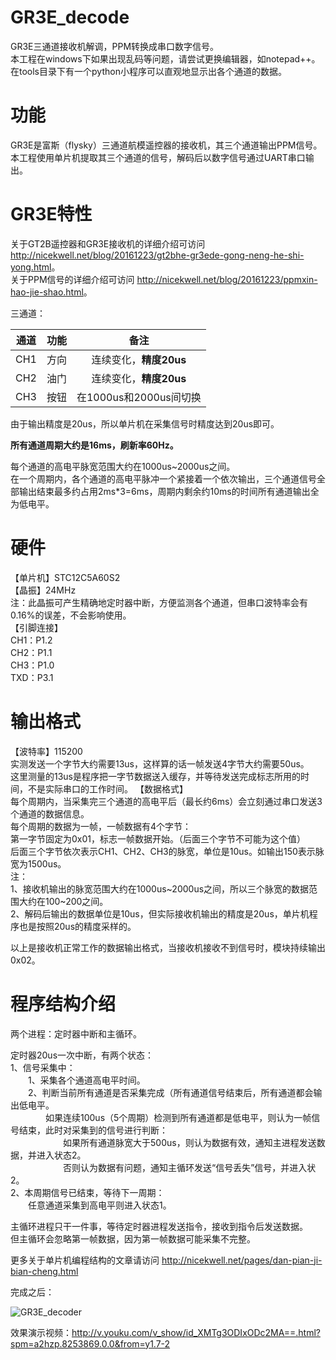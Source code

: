 # GR3E_decode
GR3E三通道接收机解调，PPM转换成串口数字信号。  
本工程在windows下如果出现乱码等问题，请尝试更换编辑器，如notepad++。  
在tools目录下有一个python小程序可以直观地显示出各个通道的数据。

# 功能
GR3E是富斯（flysky）三通道航模遥控器的接收机，其三个通道输出PPM信号。  
本工程使用单片机提取其三个通道的信号，解码后以数字信号通过UART串口输出。

# GR3E特性
关于GT2B遥控器和GR3E接收机的详细介绍可访问 <http://nicekwell.net/blog/20161223/gt2bhe-gr3ede-gong-neng-he-shi-yong.html>。  
关于PPM信号的详细介绍可访问 <http://nicekwell.net/blog/20161223/ppmxin-hao-jie-shao.html>。

三通道：

通道 | 功能 | 备注
:-: | :-: | :-:
CH1 | 方向 | 连续变化，**精度20us**
CH2 | 油门 | 连续变化，**精度20us**
CH3 | 按钮 | 在1000us和2000us间切换

由于输出精度是20us，所以单片机在采集信号时精度达到20us即可。

**所有通道周期大约是16ms，刷新率60Hz。**

每个通道的高电平脉宽范围大约在1000us~2000us之间。  
在一个周期内，各个通道的高电平脉冲一个紧接着一个依次输出，三个通道信号全部输出结束最多约占用2ms*3=6ms，周期内剩余约10ms的时间所有通道输出全为低电平。

# 硬件
【单片机】STC12C5A60S2  
【晶振】24MHz  
注：此晶振可产生精确地定时器中断，方便监测各个通道，但串口波特率会有0.16%的误差，不会影响使用。  
【引脚连接】  
CH1：P1.2  
CH2：P1.1  
CH3：P1.0  
TXD：P3.1

# 输出格式
【波特率】115200  
实测发送一个字节大约需要13us，这样算的话一帧发送4字节大约需要50us。  
这里测量的13us是程序把一字节数据送入缓存，并等待发送完成标志所用的时间，不是实际串口的工作时间。
【数据格式】  
每个周期内，当采集完三个通道的高电平后（最长约6ms）会立刻通过串口发送3个通道的数据信息。  
每个周期的数据为一帧，一帧数据有4个字节：  
第一字节固定为0x01，标志一帧数据开始。（后面三个字节不可能为这个值）  
后面三个字节依次表示CH1、CH2、CH3的脉宽，单位是10us。如输出150表示脉宽为1500us。  
注：  
1、接收机输出的脉宽范围大约在1000us~2000us之间，所以三个脉宽的数据范围大约在100~200之间。  
2、解码后输出的数据单位是10us，但实际接收机输出的精度是20us，单片机程序也是按照20us的精度采样的。

以上是接收机正常工作的数据输出格式，当接收机接收不到信号时，模块持续输出0x02。

# 程序结构介绍
两个进程：定时器中断和主循环。

定时器20us一次中断，有两个状态：  
1、信号采集中：  
&emsp;&emsp;1、采集各个通道高电平时间。  
&emsp;&emsp;2、判断当前所有通道是否采集完成（所有通道信号结束后，所有通道都会输出低电平。  
&emsp;&emsp;&emsp;&emsp;如果连续100us（5个周期）检测到所有通道都是低电平，则认为一帧信号结束，此时对采集到的信号进行判断：  
&emsp;&emsp;&emsp;&emsp;&emsp;&emsp;如果所有通道脉宽大于500us，则认为数据有效，通知主进程发送数据，并进入状态2。  
&emsp;&emsp;&emsp;&emsp;&emsp;&emsp;否则认为数据有问题，通知主循环发送“信号丢失”信号，并进入状2。  
2、本周期信号已结束，等待下一周期：  
&emsp;&emsp;任意通道采集到高电平则进入状态1。

主循环进程只干一件事，等待定时器进程发送指令，接收到指令后发送数据。  
但主循环会忽略第一帧数据，因为第一帧数据可能采集不完整。

更多关于单片机编程结构的文章请访问 <http://nicekwell.net/pages/dan-pian-ji-bian-cheng.html>

完成之后：

![GR3E_decoder](https://github.com/nicekwell/GR3E_decode/GR3E_decoder.jpg)

效果演示视频：<http://v.youku.com/v_show/id_XMTg3ODIxODc2MA==.html?spm=a2hzp.8253869.0.0&from=y1.7-2>

